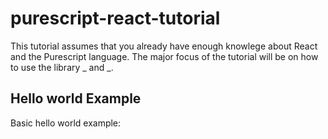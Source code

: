 purescript-react-tutorial
===============================

This tutorial assumes that you already have enough knowlege about
React and the Purescript language. The major focus of the tutorial
will be on how to use the library _ and _.

## Hello world Example

Basic hello world example:


